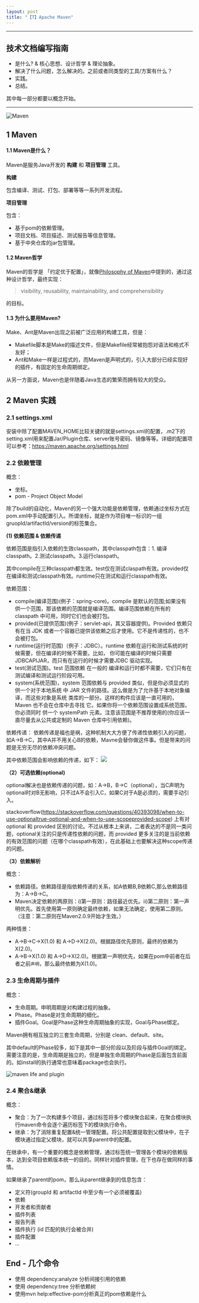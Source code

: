 ```yaml
---
layout: post
title: "【T】Apache Maven"
---
```


----------
## 技术文档编写指南

* 是什么? & 核心思想、设计哲学 & 理论抽象。
* 解决了什么问题，怎么解决的。之前或者同类型的工具/方案有什么？
* 实践。
* 总结。

其中每一部分都要以概念开始。


----------

![Maven](../resource/maven/maven_logo.png)

## 1 Maven

#### 1.1 Maven是什么？

Maven是服务Java开发的 **构建** 和 **项目管理** 工具。

**构建**

包含编译、测试、打包、部署等等一系列开发流程。

**项目管理**

包含：
* 基于pom的依赖管理。
* 项目文档、项目描述、测试报告等信息管理。
* 基于中央仓库的jar包管理。

#### 1.2 Maven哲学

Maven的哲学是 「约定优于配置」，就像[Philosophy of Maven](https://maven.apache.org/background/philosophy-of-maven.html)中提到的，通过这种设计哲学，最终实现：

> visibility, reusability, maintainability, and comprehensibility

的目标。


#### 1.3 为什么要用Maven?

Make、Ant是Maven出现之前被广泛应用的构建工具，但是：
* Makefile脚本是Make的描述文件，但是Makefile经常被抱怨对语法和格式不友好；
* Ant和Make一样是过程式的，而Maven是声明式的，引入大部分已经实现好的插件，有固定的生命周期绑定。


从另一方面说，Maven也是伴随着Java生态的繁荣而拥有较大的受众。


## 2 Maven 实践


### 2.1 settings.xml

安装中除了配置MAVEN_HOME比较关键的就是settings.xml的配置，.m2下的setting.xml用来配置Jar/Plugin仓库、server账号密码、镜像等等。详细的配置项可以参考：https://maven.apache.org/settings.html


### 2.2 依赖管理

概念：
* 坐标。
* pom - Project Object Model

除了build的自动化，Maven的另一个强大功能是依赖管理，依赖通过坐标方式在pom.xml中手动配置引入。所谓坐标，就是作为项目唯一标识的一组gruopId/artifactId/version的标签集合。

**(1) 依赖范围 & 依赖传递**

依赖范围是指引入依赖的生效classpath，其中classpath包含：1. 编译classpath。2.测试classpath。3.运行classpath。

其中compile在三种classpath都生效。test仅在测试claspath有效。provided仅在编译和测试classpath有效。runtime只在测试和运行classpath有效。

依赖范围：
* compile(编译范围)(例子：spring-core)。compile 是默认的范围;如果没有 供一个范围，那该依赖的范围就是编译范围。编译范围依赖在所有的 classpath 中可用，同时它们也会被打包。
* provided(已提供范围)(例子：servlet-api，其又容器提供)。Provided 依赖只有在当 JDK 或者一个容器已提供该依赖之后才使用。它不是传递性的，也不会被打包。
* runtime(运行时范围)（例子：JDBC）。runtime 依赖在运行和测试系统的时候需要，但在编译的时候不需要。比如， 你可能在编译的时候只需要JDBCAPIJAR，而只有在运行的时候才需要JDBC 驱动实现。
* test(测试范围)。test 范围依赖 在一般的 编译和运行时都不需要，它们只有在测试编译和测试运行阶段可用。
* system(系统范围)，system 范围依赖与 provided 类似，但是你必须显式的 供一个对于本地系统 中 JAR 文件的路径。这么做是为了允许基于本地对象编译，而这些对象是系统 类库的一部分。这样的构件应该是一直可用的，Maven 也不会在仓库中去寻找 它。如果你将一个依赖范围设置成系统范围，你必须同时 供一个 systemPath 元素。注意该范围是不推荐使用的(你应该一直尽量去从公共或定制的 Maven 仓库中引用依赖)。

依赖传递：
依赖传递是福也是祸，这种机制大大方便了传递性依赖引入的问题，如A->B->C，其中A并不用关心B的依赖，Mavne会替你做这件事。但是带来的问题是无穷无尽的依赖冲突问题。

其中依赖范围会影响依赖的传递，如下：
![](../resource/maven/maven_transitive_depedency.png)

**（2）可选依赖(optional)**

optional解决也是依赖传递的问题，如：A->B，B->C（optional），当C声明为optional时对B无影响，只不过A不会引入C，如果C对于A是必须的，需要手动引入。

stackoverflow(https://stackoverflow.com/questions/40393098/when-to-use-optionaltrue-optional-and-when-to-use-scopeprovided-scope) 上有对 optional 和 provided 区别的讨论。不过从根本上来讲，二者表达的不是同一类问题，optional关注的只是传递性依赖的问题，而 provided 更多关注的是当前依赖的有效范围的问题（在哪个classpath有效），在此基础上也要解决这种scope传递的问题。

**（3）依赖解析**

概念：
* 依赖路径。依赖路径是指依赖传递的关系，如A依赖B,B依赖C,那么依赖路径为：A->B->C。
* Maven决定依赖的两原则：i)第一原则：路径最近优先。ii)第二原则：第一声明优先。首先使用第一原则确定最终依赖，如果无法确定，使用第二原则。（注意：第二原则在Maven2.0.9开始才生效。）

两种情景：
* A->B->C->X(1.0) 和 A->D->X(2.0)。根据路径优先原则，最终的依赖为X(2.0)。
* A->B->X(1.0) 和 A->D->X(2.0)。根据第一声明优先，如果在pom中前者在后者之前`声明`，那么最终依赖为X(1.0)。

### 2.3 生命周期与插件

概念：
* 生命周期。申明周期是对构建过程的抽象。
* Phase。Phase是对生命周期的细化。
* 插件Goal。Goal是Phase这种生命周期抽象的实现，Goal与Phase绑定。


Maven拥有相互独立的三套生命周期，分别是 clean、default、site。

其中default的Phase较多，如下是其中一部分阶段以及阶段与插件Goal的绑定。需要注意的是，生命周期是独立的，但是单独生命周期的Phase是后面包含前面的。如install的执行通常也意味着package也会执行。

![maven life and plugin](../resource/maven/maven_life.png)


### 2.4 聚合&继承

概念：
* 聚合：为了一次构建多个项目，通过<models>标签将多个模块聚合起来，在聚合模块执行maven命令会逐个遍历<models>标签下的模块执行命令。
* 继承：为了消除重复配置&统一管理配置。将公共配置提取到父模块中，在子模块通过<parent>指定父模块，就可以共享parent中的配置。

在继承中，有一个重要的概念是依赖管理，通过<dependencyManagement>标签统一管理各个模块的依赖版本，达到全项目依赖版本统一的目的。同样针对插件管理，在<build>下也存在<pluginManagement>做同样的事情。

如果继承了parent的pom，那么从parent继承到的信息包含：
* 定义符(groupId 和 artifactId 中至少有一个必须被覆盖)
* 依赖
* 开发者和贡献者
* 插件列表
* 报告列表
* 插件执行 (id 匹配的执行会被合并)
* 插件配置
* ...


## End - 几个命令

* 使用 dependency:analyze 分析间接引用的依赖
* 使用 dependency:tree 分析依赖树
* 使用mvn help:effective-pom分析真正的pom依赖是什么
